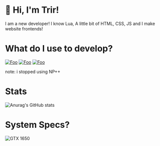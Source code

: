 # 👋 Hi, I'm Trir! 
I am a new developer! I know Lua, A little bit of HTML, CSS, JS and I make website frontends!

# What do I use to develop?
<a href="https://code.visualstudio.com/" rel="vscode">![Foo](https://img.shields.io/badge/Visual%20Studio%20Code-007ACC.svg?style=for-the-badge&logo=Visual-Studio-Code&logoColor=white)</a>
<a href="https://jetbrains.com/webstorm/" rel="webstorm">![Foo](https://img.shields.io/badge/WebStorm-000?logo=webstorm&logoColor=fff&style=for-the-badge)</a>
<a href="https://notepad-plus-plus.org/" rel="np++">![Foo](https://img.shields.io/badge/Notepad++-90E59A.svg?style=for-the-badge&logo=notepad%2B%2B&logoColor=black)</a>

note: i stopped using NP++


# Stats
![Anurag's GitHub stats](https://github-readme-stats.vercel.app/api?username=trirdev&theme=dark&show_icons=true)

# System Specs?
![GTX 1650](https://img.shields.io/badge/NVIDIA-GTX1650-76B900?style=for-the-badge&logo=nvidia&logoColor=white)
